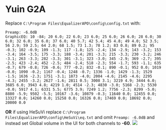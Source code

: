 # Yuin G2A
Replace `C:\Program Files\EqualizerAPO\config\config.txt` with:
```
Preamp: -6.0dB
GraphicEQ: 10 -84; 20 6.0; 22 6.0; 23 6.0; 25 6.0; 26 6.0; 28 6.0; 30 6.0; 32 6.0; 35 6.0; 37 6.0; 40 5.7; 42 5.4; 45 4.8; 49 4.0; 52 3.5; 56 2.9; 59 2.5; 64 2.0; 68 1.5; 73 1.3; 78 1.2; 83 0.8; 89 0.2; 95 -0.3; 102 -0.9; 109 -1.3; 117 -1.8; 125 -2.4; 134 -2.9; 143 -3.2; 153 -3.4; 164 -3.5; 175 -3.3; 188 -3.4; 201 -3.3; 215 -3.3; 230 -3.2; 246 -3.1; 263 -3.3; 282 -3.3; 301 -3.1; 323 -3.0; 345 -2.9; 369 -2.7; 395 -2.5; 423 -2.4; 452 -2.5; 484 -2.4; 518 -2.3; 554 -1.7; 593 -1.1; 635 -0.7; 679 -0.8; 726 -0.6; 777 -0.2; 832 -0.1; 890 -0.1; 952 0.0; 1019 -0.0; 1090 -0.2; 1167 -0.4; 1248 -0.7; 1336 -1.0; 1429 -1.3; 1529 -1.5; 1636 -2.3; 1751 -3.1; 1873 -4.0; 2004 -4.6; 2145 -4.6; 2295 -4.3; 2455 -3.2; 2627 -1.6; 2811 0.5; 3008 3.1; 3219 4.9; 3444 6.0; 3685 6.0; 3943 4.8; 4219 1.0; 4514 -2.3; 4830 -3.0; 5168 -2.3; 5530 -0.0; 5917 4.1; 6331 5.5; 6775 3.9; 7249 1.2; 7756 -2.3; 8299 -5.0; 8880 -5.9; 9502 -5.5; 10167 -3.6; 10879 -0.3; 11640 0.0; 12455 0.0; 13327 0.0; 14260 0.0; 15258 0.0; 16326 0.0; 17469 0.0; 18692 0.0; 20000 0.0
```
**OR** if using HeSuVi replace `C:\Program Files\EqualizerAPO\config\HeSuVi\eq.txt` and omit `Preamp: -6.0dB` and instead set Global volume in the UI for both channels to **-60**.
![](https://raw.githubusercontent.com/jaakkopasanen/AutoEq/master/results/Innerfidelity%202017/headphoncecom/onear/Yuin%20G2A/Yuin%20G2A.png)